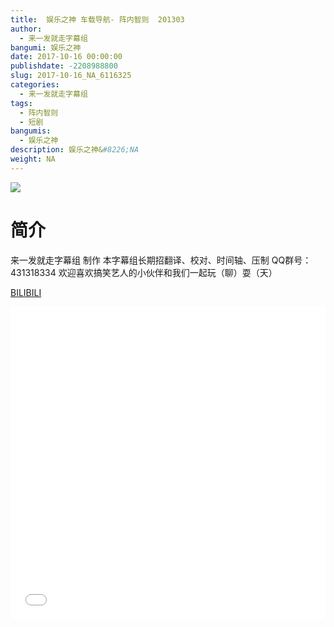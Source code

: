 ```yaml
---
title:  娱乐之神 车载导航- 阵内智则  201303
author: 
  - 来一发就走字幕组
bangumi: 娱乐之神
date: 2017-10-16 00:00:00
publishdate: -2208988800
slug: 2017-10-16_NA_6116325
categories: 
  - 来一发就走字幕组
tags: 
  - 阵内智则
  - 短剧
bangumis: 
  - 娱乐之神
description: 娱乐之神&#8226;NA
weight: NA
---
```


![](https://i.imgur.com/CUmDGAJ.jpg)

# 简介  
来一发就走字幕组 制作 本字幕组长期招翻译、校对、时间轴、压制   QQ群号：431318334 欢迎喜欢搞笑艺人的小伙伴和我们一起玩（聊）耍（天）

  [BILIBILI](https://www.bilibili.com/video/av6116325/)


  <iframe src="//www.bilibili.com/html/html5player.html?cid=9930537&aid=6116325" width="100%" height="500" frameborder="0" allowfullscreen="allowfullscreen"></iframe>
